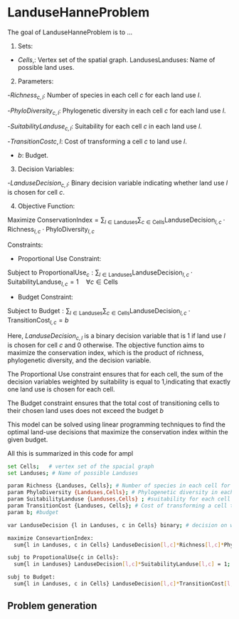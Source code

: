 
<!-- README.md is generated from README.Rmd. Please edit that file -->

# LanduseHanneProblem

<!-- badges: start -->
<!-- badges: end -->

The goal of LanduseHanneProblem is to …

1.  Sets:

- $Cells,$: Vertex set of the spatial graph. LandusesLanduses: Name of
  possible land uses.

2.  Parameters:

\-$Richness_{c,l}$: Number of species in each cell $c$ for each land use
$l$.

\-$PhyloDiversity_{c,l}$: Phylogenetic diversity in each cell $c$ for
each land use $l$.

\-$SuitabilityLanduse_{c,l}$: Suitability for each cell $c$ in each land
use $l$.

\-$TransitionCost{c,l}$: Cost of transforming a cell $c$ to land use
$l$.

- $b$: Budget.

3.  Decision Variables:

\-$LanduseDecision_{c, l}$: Binary decision variable indicating whether
land use $l$ is chosen for cell $c$.

4.  Objective Function:

$\text{Maximize } \text{ConservationIndex} = \sum_{l \in \text{Landuses}} \sum_{c \in \text{Cells}} \text{LanduseDecision}_{l,c} \cdot \text{Richness}_{l,c} \cdot \text{PhyloDiversity}_{l,c}$

Constraints:

- Proportional Use Constraint:

$\text{Subject to ProportionalUse}_{c}: \sum_{l \in \text{Landuses}} \text{LanduseDecision}_{l,c} \cdot \text{SuitabilityLanduse}_{l,c} = 1 \quad \forall c \in \text{Cells}$

- Budget Constraint:

$\text{Subject to Budget}: \sum_{l \in \text{Landuses}} \sum_{c \in \text{Cells}} \text{LanduseDecision}_{l,c} \cdot \text{TransitionCost}_{l,c} = b$

Here, $LanduseDecision_{c, l}$ is a binary decision variable that is 1
if land use $l$ is chosen for cell $c$ and 0 otherwise. The objective
function aims to maximize the conservation index, which is the product
of richness, phylogenetic diversity, and the decision variable.

The Proportional Use constraint ensures that for each cell, the sum of
the decision variables weighted by suitability is equal to 1,indicating
that exactly one land use is chosen for each cell.

The Budget constraint ensures that the total cost of transitioning cells
to their chosen land uses does not exceed the budget $b$

This model can be solved using linear programming techniques to find the
optimal land-use decisions that maximize the conservation index within
the given budget.

All this is summarized in this code for ampl

``` bash
set Cells;   # vertex set of the spacial graph
set Landuses; # Name of possible Landuses

param Richness {Landuses, Cells}; # Number of species in each cell for each landuse
param PhyloDiversity {Landuses,Cells}; # Phylogenetic diversity in each cell for each landuse
param SuitabilityLanduse {Landuses,Cells} ; #suitability for each cell in each Landuses
param TransitionCost {Landuses, Cells}; # Cost of transforming a cell to this landuse
param b; #budget

var LanduseDecision {l in Landuses, c in Cells} binary; # decision on which landuse to use for cell Cell

maximize ConsevartionIndex:
  sum{l in Landuses, c in Cells} LanduseDecision[l,c]*Richness[l,c]*PhyloDiversity[l,c];

subj to PropotionalUse{c in Cells}:
  sum{l in Landuses} LanduseDecision[l,c]*SuitabilityLanduse[l,c] = 1;

subj to Budget:
  sum{l in Landuses, c in Cells} LanduseDecision[l,c]*TransitionCost[l,c] = b;
```

## Problem generation
